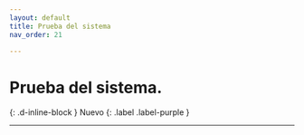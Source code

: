 ```yaml
---
layout: default
title: Prueba del sistema
nav_order: 21

---
```


# Prueba del sistema.

{: .d-inline-block }
Nuevo
{: .label .label-purple }


---
